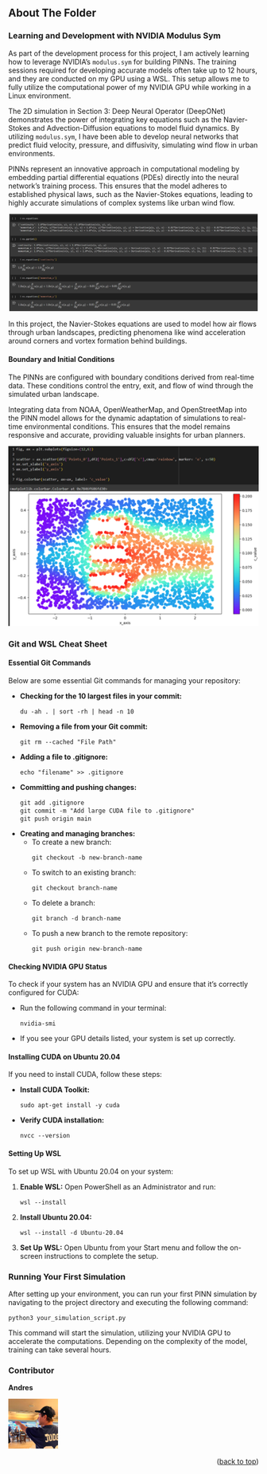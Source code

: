 <h2>About The Folder</h2>

<h3>Learning and Development with NVIDIA Modulus Sym</h3>
<p>As part of the development process for this project, I am actively learning how to leverage NVIDIA’s <code>modulus.sym</code> for building PINNs. The training sessions required for developing accurate models often take up to 12 hours, and they are conducted on my GPU using a WSL. This setup allows me to fully utilize the computational power of my NVIDIA GPU while working in a Linux environment.</p>

<p>The 2D simulation in Section 3: Deep Neural Operator (DeepONet) demonstrates the power of integrating key equations such as the Navier-Stokes and Advection-Diffusion equations to model fluid dynamics. By utilizing <code>modulus.sym</code>, I have been able to develop neural networks that predict fluid velocity, pressure, and diffusivity, simulating wind flow in urban environments.</p>

<p>PINNs represent an innovative approach in computational modeling by embedding partial differential equations (PDEs) directly into the neural network’s training process. This ensures that the model adheres to established physical laws, such as the Navier-Stokes equations, leading to highly accurate simulations of complex systems like urban wind flow.</p>

<div align="center">
    <img src="web-app/src/assets/doc/data/images/navier-stokes.png" alt="Navier-Stokes Equations" width="500">
</div>

<p>In this project, the Navier-Stokes equations are used to model how air flows through urban landscapes, predicting phenomena like wind acceleration around corners and vortex formation behind buildings.</p>

<h4>Boundary and Initial Conditions</h4>
<p>The PINNs are configured with boundary conditions derived from real-time data. These conditions control the entry, exit, and flow of wind through the simulated urban landscape.</p>

<p>Integrating data from NOAA, OpenWeatherMap, and OpenStreetMap into the PINN model allows for the dynamic adaptation of simulations to real-time environmental conditions. This ensures that the model remains responsive and accurate, providing valuable insights for urban planners.</p>

<div align="center">
    <img src="web-app/src/assets/doc/data/images/2d-heat-sink-with-fins.png" alt="Wind Simulation" width="600">
</div>

<h3>Git and WSL Cheat Sheet</h3>

<h4>Essential Git Commands</h4>
<p>Below are some essential Git commands for managing your repository:</p>

<ul>
  <li><strong>Checking for the 10 largest files in your commit:</strong>
  <pre><code>du -ah . | sort -rh | head -n 10</code></pre></li>

  <li><strong>Removing a file from your Git commit:</strong>
  <pre><code>git rm --cached "File Path"</code></pre></li>

  <li><strong>Adding a file to .gitignore:</strong>
  <pre><code>echo "filename" >> .gitignore</code></pre></li>

  <li><strong>Committing and pushing changes:</strong>
  <pre><code>git add .gitignore
git commit -m "Add large CUDA file to .gitignore"
git push origin main</code></pre></li>

  <li><strong>Creating and managing branches:</strong>
  <ul>
    <li>To create a new branch:
    <pre><code>git checkout -b new-branch-name</code></pre></li>
    <li>To switch to an existing branch:
    <pre><code>git checkout branch-name</code></pre></li>
    <li>To delete a branch:
    <pre><code>git branch -d branch-name</code></pre></li>
    <li>To push a new branch to the remote repository:
    <pre><code>git push origin new-branch-name</code></pre></li>
  </ul>
  </li>
</ul>

<h4>Checking NVIDIA GPU Status</h4>
<p>To check if your system has an NVIDIA GPU and ensure that it’s correctly configured for CUDA:</p>

<ul>
  <li>Run the following command in your terminal:
  <pre><code>nvidia-smi</code></pre></li>
  <li>If you see your GPU details listed, your system is set up correctly.</li>
</ul>

<h4>Installing CUDA on Ubuntu 20.04</h4>
<p>If you need to install CUDA, follow these steps:</p>

<ul>
  <li><strong>Install CUDA Toolkit:</strong>
  <pre><code>sudo apt-get install -y cuda</code></pre></li>
  <li><strong>Verify CUDA installation:</strong>
  <pre><code>nvcc --version</code></pre></li>
</ul>

<h4>Setting Up WSL</h4>
<p>To set up WSL with Ubuntu 20.04 on your system:</p>

<ol>
  <li><strong>Enable WSL:</strong> Open PowerShell as an Administrator and run:
  <pre><code>wsl --install</code></pre></li>
  <li><strong>Install Ubuntu 20.04:</strong> 
  <pre><code>wsl --install -d Ubuntu-20.04</code></pre></li>
  <li><strong>Set Up WSL:</strong> Open Ubuntu from your Start menu and follow the on-screen instructions to complete the setup.</li>
</ol>

<h3>Running Your First Simulation</h3>
<p>After setting up your environment, you can run your first PINN simulation by navigating to the project directory and executing the following command:</p>
<pre><code>python3 your_simulation_script.py</code></pre>

<p>This command will start the simulation, utilizing your NVIDIA GPU to accelerate the computations. Depending on the complexity of the model, training can take several hours.</p>

<h3>Contributor</h3>
<p><strong>Andres</strong></p>
    <img src="./web-app/src/assets/img/andres-pic.jpg" alt="Andres" width="100">
</a>

<p align="right">(<a href="#readme-top">back to top</a>)</p>